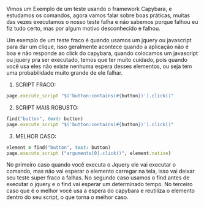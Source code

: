 Vimos um Exemplo de um teste usando o framework Capybara, e estudamos os comandos, agora vamos falar sobre boas práticas, muitas das vezes executamos o nosso teste falha e não sabemos porque falhou eu fiz tudo certo, mas por algum motivo desconhecido e falhou. 

Um exemplo de um teste fraco é quando usamos um jquery ou javascript para dar um clique, isso geralmente acontece quando a aplicação não é boa e não responde ao click do capybara, quando colocamos um javascript ou jquery pra ser executado, temos que ter muito cuidado, pois quando você usa eles não existe nenhuma espera desses elementos, ou seja tem uma probabilidade muito grande de ele falhar.

1) SCRIPT FRACO:<br> 
```Ruby
page.execute_script "$('button:contains(#{button})').click()"
```
2) SCRIPT MAIS ROBUSTO:<br>
```Ruby
find("button", text: button)
page.execute_script "$('button:contains(#{button})').click()"
```
3) MELHOR CASO:<br>
```Ruby
element = find("button", text: button)
page.execute_script ("arguments[0].click()", element.native)
```

No primeiro caso quando você executa o Jquery ele vai executar o comando, mas não vai esperar o elemento carregar na tela, isso vai deixar seu teste super fraco a falhas. No segundo caso usamos o find antes de executar o jquery e o find vai esperar um determinado tempo. No terceiro caso que é o melhor você usa a espera do capybara e reutiliza o elemento dentro do seu script, o que torna o melhor caso.
